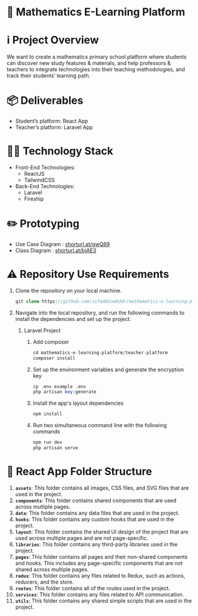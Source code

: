# 📏 Mathematics E-Learning Platform

# ℹ️ Project Overview

We want to create a mathematics primary school platform where students can discover new study features & materials, and help professors & teachers to integrate technologies into their teaching methodologies, and track their students’ learning path.

# 📦 Deliverables

- Student’s platform: React App
- Teacher’s platform: Laravel App

# 👨‍💻 Technology Stack

- Front-End Technologies:
    - ReactJS
    - TailwindCSS
- Back-End Technologies:
    - Laravel
    - Fireship

# ✏️ Prototyping

- Use Case Diagram : [shorturl.at/gwQ89](http://shorturl.at/gwQ89)
- Class Diagram : [shorturl.at/bjAE3](http://shorturl.at/bjAE3)

# ⚠️ Repository Use Requirements

1. Clone the repository on your local machine.
    
    ```php
    git clone https://github.com/sifeddineEddr/mathematics-e-learning-platform.git
    ```
    
2. Navigate into the local repository, and run the following commands to install the dependencies and set up the project.
    1. Laravel Project
        1. Add composer
            
            ```php
            cd mathematics-e-learning-platform/teacher-platform
            composer install
            ```
            
        2. Set up the environment variables and generate the encryption key
            
            ```php
            cp .env.example .env
            php artisan key:generate
            ```
            
        3. Install the app's layout dependencies
            
            ```php
            npm install
            ```
            
        4. Run two simultaneous command line with the following commands
            
            ```php
            npm run dev
            php artisan serve
            ```
            

# 📂 React App Folder Structure

1. **`assets`**: This folder contains all images, CSS files, and SVG files that are used in the project.
2. **`components`**: This folder contains shared components that are used across multiple pages.
3. **`data`**: This folder contains any data files that are used in the project.
4. **`hooks`**: This folder contains any custom hooks that are used in the project.
5. **`layout`**: This folder contains the shared UI design of the project that are used across multiple pages and are not page-specific.
6. **`libraries`**: This folder contains any third-party libraries used in the project.
7. **`pages`**: This folder contains all pages and their non-shared components and hooks. This includes any page-specific components that are not shared across multiple pages.
8. **`redux`**: This folder contains any files related to Redux, such as actions, reducers, and the store.
9. **`routes`**: This folder contains all of the routes used in the project.
10. **`services`**: This folder contains any files related to API communication.
11. **`utils`**: This folder contains any shared simple scripts that are used in the project.
